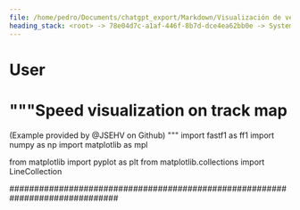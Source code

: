 ```yaml
---
file: /home/pedro/Documents/chatgpt_export/Markdown/Visualización de velocidad en mapa de pista.md
heading_stack: <root> -> 78e04d7c-a1af-446f-8b7d-dce4ea62bb0e -> System -> 5c500c9e-5861-4d6b-b085-4ff313388901 -> System -> aaa2f7d7-fe29-46a2-bcb1-effe5e4a42cc -> User
---
```

# User

"""Speed visualization on track map
======================================

(Example provided by @JSEHV on Github)
"""
import fastf1 as ff1
import numpy as np
import matplotlib as mpl

from matplotlib import pyplot as plt
from matplotlib.collections import LineCollection


##############################################################################
